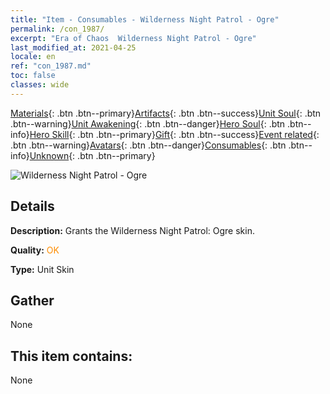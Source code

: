 ```yaml
---
title: "Item - Consumables - Wilderness Night Patrol - Ogre"
permalink: /con_1987/
excerpt: "Era of Chaos  Wilderness Night Patrol - Ogre"
last_modified_at: 2021-04-25
locale: en
ref: "con_1987.md"
toc: false
classes: wide
---
```

 [Materials](/Items/){: .btn .btn--primary}[Artifacts](/Items/Artifacts/){: .btn .btn--success}[Unit Soul](/Items/UnitSoul/){: .btn .btn--warning}[Unit Awakening](/Items/UnitAwakening/){: .btn .btn--danger}[Hero Soul](/Items/HeroSoul/){: .btn .btn--info}[Hero Skill](/Items/HeroSkill/){: .btn .btn--primary}[Gift](/Items/Gift/){: .btn .btn--success}[Event related](/Items/Events/){: .btn .btn--warning}[Avatars](/Items/Avatars/){: .btn .btn--danger}[Consumables](/Items/Consumables/){: .btn .btn--info}[Unknown](/Items/Unknown/){: .btn .btn--primary}

 ![Wilderness Night Patrol - Ogre](/images/u/ti_shirenmopifu.jpg)

## Details
 **Description:** Grants the Wilderness Night Patrol: Ogre skin.

 **Quality:** <span style="color: #FF8C00">OK</span>

 **Type:** Unit Skin

## Gather

  None

## This item contains:

  None


